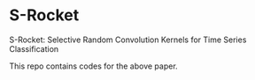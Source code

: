 # S-Rocket
S-Rocket: Selective Random Convolution Kernels for Time Series Classification

This repo contains codes for the above paper. 
